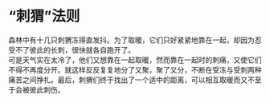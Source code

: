 # “刺猬”法则

森林中有十几只刺猬冻得直发抖。为了取暖，它们只好紧紧地靠在一起，却因为忍受不了彼此的长刺，很快就各自跑开了。  
可是天气实在太冷了，他们又想靠在一起取暖，然而靠在一起时的刺痛，又使它们不得不再度分开。就这样反反复复地分了又聚，聚了又分，不断在受冻与受刺两种痛苦之间挣扎。最后，刺猬们终于找出了一个适中的距离，可以相互取暖而又不至于会被彼此刺伤。
  